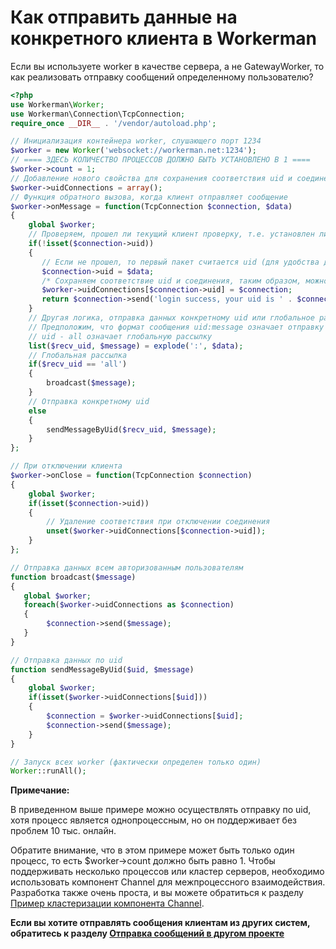 # Как отправить данные на конкретного клиента в Workerman
Если вы используете worker в качестве сервера, а не GatewayWorker, то как реализовать отправку сообщений определенному пользователю?

```php
<?php
use Workerman\Worker;
use Workerman\Connection\TcpConnection;
require_once __DIR__ . '/vendor/autoload.php';

// Инициализация контейнера worker, слушающего порт 1234
$worker = new Worker('websocket://workerman.net:1234');
// ==== ЗДЕСЬ КОЛИЧЕСТВО ПРОЦЕССОВ ДОЛЖНО БЫТЬ УСТАНОВЛЕНО В 1 ====
$worker->count = 1;
// Добавление нового свойства для сохранения соответствия uid и соединения (uid - идентификатор пользователя или уникальный идентификатор клиента)
$worker->uidConnections = array();
// Функция обратного вызова, когда клиент отправляет сообщение
$worker->onMessage = function(TcpConnection $connection, $data)
{
    global $worker;
    // Проверяем, прошел ли текущий клиент проверку, т.е. установлен ли uid
    if(!isset($connection->uid))
    {
       // Если не прошел, то первый пакет считается uid (для удобства демонстрации, здесь не выполняется реальная проверка)
       $connection->uid = $data;
       /* Сохраняем соответствие uid и соединения, таким образом, можно легко найти соединение по uid и отправлять данные для конкретного uid */
       $worker->uidConnections[$connection->uid] = $connection;
       return $connection->send('login success, your uid is ' . $connection->uid);
    }
    // Другая логика, отправка данных конкретному uid или глобальное распространение
    // Предположим, что формат сообщения uid:message означает отправку сообщения для uid
    // uid - all означает глобальную рассылку
    list($recv_uid, $message) = explode(':', $data);
    // Глобальная рассылка
    if($recv_uid == 'all')
    {
        broadcast($message);
    }
    // Отправка конкретному uid
    else
    {
        sendMessageByUid($recv_uid, $message);
    }
};

// При отключении клиента
$worker->onClose = function(TcpConnection $connection)
{
    global $worker;
    if(isset($connection->uid))
    {
        // Удаление соответствия при отключении соединения
        unset($worker->uidConnections[$connection->uid]);
    }
};

// Отправка данных всем авторизованным пользователям
function broadcast($message)
{
   global $worker;
   foreach($worker->uidConnections as $connection)
   {
        $connection->send($message);
   }
}

// Отправка данных по uid
function sendMessageByUid($uid, $message)
{
    global $worker;
    if(isset($worker->uidConnections[$uid]))
    {
        $connection = $worker->uidConnections[$uid];
        $connection->send($message);
    }
}

// Запуск всех worker (фактически определен только один)
Worker::runAll();
```
**Примечание:**

В приведенном выше примере можно осуществлять отправку по uid, хотя процесс является однопроцессным, но он поддерживает без проблем 10 тыс. онлайн.

Обратите внимание, что в этом примере может быть только один процесс, то есть $worker->count должно быть равно 1. Чтобы поддерживать несколько процессов или кластер серверов, необходимо использовать компонент Channel для межпроцессного взаимодействия. Разработка также очень проста, и вы можете обратиться к разделу [Пример кластеризации компонента Channel](../components/channel-examples.md).

**Если вы хотите отправлять сообщения клиентам из других систем, обратитесь к разделу [Отправка сообщений в другом проекте](push-in-other-project.md)**
